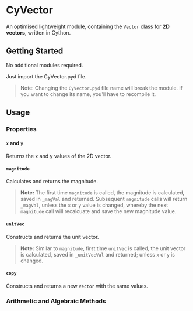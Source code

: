 # CyVector
An optimised lightweight module, containing the `Vector` class for **2D vectors**, written in Cython.

## Getting Started
No additional modules required.

Just import the CyVector.pyd file.

> Note: Changing the `CyVector.pyd` file name will break the module. If you want to change its name, you'll have to recompile it.
## Usage

### Properties
#### `x` and `y`
Returns the x and y values of the 2D vector.
#### `magnitude`
Calculates and returns the magnitude.

> **Note:** The first time `magnitude` is called, the magnitude is calculated, saved in `_magVal` and returned. Subsequent `magnitude` calls will return `_magVal`, unless the `x` or `y` value is changed, whereby the next `magnitude` call will recalcuate and save the new magnitude value.
#### `unitVec`
Constructs and returns the unit vector.
> **Note:** Similar to `magnitude`, first time `unitVec` is called, the unit vector is calculated, saved in `_unitVecVal` and returned; unless `x` or `y` is changed.
#### `copy`
Constructs and returns a new `Vector` with the same values.
### Arithmetic and Algebraic Methods

